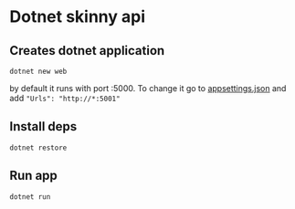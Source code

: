 # Dotnet skinny api

## Creates dotnet application

`dotnet new web`

by default it runs with port :5000. To change it go to [appsettings.json](./appsettings.json)
and add `"Urls": "http://*:5001"`

## Install deps

`dotnet restore`

## Run app
`dotnet run`